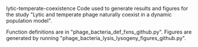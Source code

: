 lytic-temperate-coexistence
Code used to generate results and figures for the study "Lytic and temperate phage naturally coexist in a dynamic population model". 

Function definitions are in "phage_bacteria_def_fxns_github.py". Figures are generated by running "phage_bacteria_lysis_lysogeny_figures_github.py".
